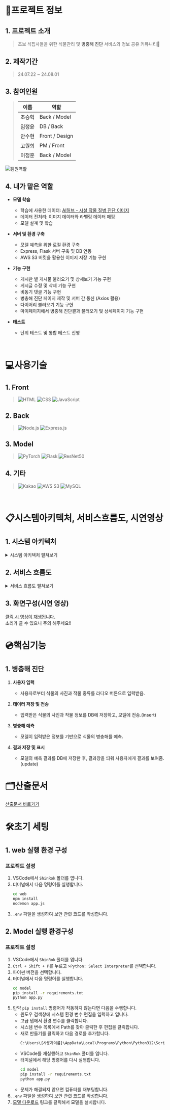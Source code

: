 
# 📄프로젝트 정보

## 1. 프로젝트 소개
> 초보 식집사들을 위한 식물관리 및 **병충해 진단** 서비스와 정보 공유 커뮤니티🐛

## 2. 제작기간
> 24.07.22 ~ 24.08.01

## 3. 참여인원

> | 이름 | 역할 |
> | --- | --- |
> | 조승혁 | Back / Model |
> | 임정윤 | DB / Back |
> | 안수현 | Front / Design |
> | 고원희 | PM / Front |
> | 이정훈 | Back / Model |

![팀원역할](https://jsh-1.s3.ap-northeast-2.amazonaws.com/%ED%99%94%EB%A9%B4+%EC%BA%A1%EC%B2%98+2024-08-27+021438.png)

## 4. 내가 맡은 역할

- **모델 학습**
  - 학습에 사용한 데이터: [AI허브 - 시설 작물 질병 진단 이미지](https://www.aihub.or.kr/aihubdata/data/view.do?currMenu=115&topMenu=100&aihubDataSe=data&dataSetSn=153)
  - 데이터 전처리: 이미지 데이터와 라벨링 데이터 매핑
  - 모델 설계 및 학습

- **서버 및 환경 구축**
  - 모델 예측을 위한 로컬 환경 구축
  - Express, Flask 서버 구축 및 DB 연동
  - AWS S3 버킷을 활용한 이미지 저장 기능 구현

- **기능 구현**
  - 게시판 별 게시물 불러오기 및 상세보기 기능 구현
  - 게시글 수정 및 삭제 기능 구현
  - 비동기 댓글 기능 구현
  - 병충해 진단 페이지 제작 및 서버 간 통신 (Axios 활용)
  - 다이어리 불러오기 기능 구현
  - 마이페이지에서 병충해 진단결과 불러오기 및 상세페이지 기능 구현

- **테스트**
  - 단위 테스트 및 통합 테스트 진행

<br>

#  💻사용기술
## 1. Front
> ![HTML](https://img.shields.io/badge/HTML-239120?style=for-the-badge&logo=html5&logoColor=white)
![CSS](https://img.shields.io/badge/CSS-239120?style=for-the-badge&logo=css3&logoColor=white)
![JavaScript](https://img.shields.io/badge/JavaScript-F7DF1E?style=for-the-badge&logo=JavaScript&logoColor=black)

## 2. Back
> ![Node.js](https://img.shields.io/badge/Node.js-43853D?style=for-the-badge&logo=node.js&logoColor=white)
![Express.js](https://img.shields.io/badge/Express.js-000000?style=for-the-badge&logo=express&logoColor=white)

## 3. Model
> ![PyTorch](https://img.shields.io/badge/PyTorch-EE4C2C?style=for-the-badge&logo=pytorch&logoColor=white)
![Flask](https://img.shields.io/badge/Flask-000000?style=for-the-badge&logo=flask&logoColor=white)
![ResNet50](https://img.shields.io/badge/ResNet50-0078D4?style=for-the-badge&logo=ai&logoColor=white)

## 4. 기타
> ![Kakao](https://img.shields.io/badge/Kakao-FEE500?style=for-the-badge&logo=kakaotalk&logoColor=black)
![AWS S3](https://img.shields.io/badge/AWS%20S3-569A31?style=for-the-badge&logo=amazonaws&logoColor=white)
![MySQL](https://img.shields.io/badge/MySQL-4479A1?style=for-the-badge&logo=mysql&logoColor=white)

<br>

# 📋시스템아키텍처, 서비스흐름도, 시연영상

## 1. 시스템 아키텍처
<details>
<summary>시스템 아키텍처 펼쳐보기</summary>
  
![시스템 아키텍처](https://jsh-1.s3.ap-northeast-2.amazonaws.com/%ED%99%94%EB%A9%B4+%EC%BA%A1%EC%B2%98+2024-08-27+020009.png)

</details>

## 2. 서비스 흐름도
<details>
<summary>서비스 흐름도 펼쳐보기</summary>

![서비스 흐름도](https://jsh-1.s3.ap-northeast-2.amazonaws.com/%ED%99%94%EB%A9%B4+%EC%BA%A1%EC%B2%98+2024-08-27+020433.png)

</details>

## 3. 화면구성(시연 영상)
[클릭 시 영상이 재생됩니다.](https://jsh-1.s3.ap-northeast-2.amazonaws.com/%EC%8B%9C%EC%97%B0%EC%98%81%EC%83%81.mp4) <br>
소리가 클 수 있으니 주의 해주세요!!

# 💿핵심기능

## 1. 병충해 진단

1. **사용자 입력**
   - 사용자로부터 식물의 사진과 작물 종류를 라디오 버튼으로 입력받음.

2. **데이터 저장 및 전송**
   - 입력받은 식물의 사진과 작물 정보를 DB에 저장하고, 모델에 전송.(insert)

3. **병충해 예측**
   - 모델이 입력받은 정보를 기반으로 식물의 병충해를 예측.

4. **결과 저장 및 표시**
   - 모델의 예측 결과를 DB에 저장한 후, 결과창을 띄워 사용자에게 결과를 보여줌.(update)

# 🗂️산출문서
[산출문서 바로가기](https://drive.google.com/drive/folders/1XQ3XyhBJjnDyQpw0U8z0sYyccLP9cGc6?usp=sharing)



# 🛠️초기 세팅
## 1. web 실행 환경 구성
### 프로젝트 설정
1. VSCode에서 `ShinRok` 폴더를 엽니다.
2. 터미널에서 다음 명령어를 실행합니다.
    ```sh
    cd web
    npm install
    nodemon app.js
    ```
3. `.env` 파일을 생성하여 보안 관련 코드를 작성합니다.

## 2. Model 실행 환경구성
### 프로젝트 설정
1. VSCode에서 `ShinRok` 폴더를 엽니다.
2. `Ctrl + Shift + P`를 누르고 `>Python: Select Interpreter`를 선택합니다.
3. 파이썬 버전을 선택합니다.
4. 터미널에서 다음 명령어를 실행합니다.
    ```sh
    cd model
    pip install -r requirements.txt
    python app.py
    ```
5. 만약 `pip install` 명령어가 작동하지 않는다면 다음을 수행합니다.
    - 윈도우 검색창에 시스템 환경 변수 편집을 입력하고 엽니다.
    - 고급 탭에서 환경 변수를 클릭합니다.
    - 시스템 변수 목록에서 Path를 찾아 클릭한 후 편집을 클릭합니다.
    - 새로 만들기를 클릭하고 다음 경로를 추가합니다.
        ```sh
        C:\Users\{사용자이름}\AppData\Local\Programs\Python\Python312\Scripts
        ```
    - VSCode를 재실행하고 `ShinRok` 폴더를 엽니다.
    - 터미널에서 해당 명령어를 다시 실행합니다.
        ```sh
        cd model
        pip install -r requirements.txt
        python app.py
        ```
    - 문제가 해결되지 않으면 컴퓨터를 재부팅합니다.
6. `.env` 파일을 생성하여 보안 관련 코드를 작성합니다.
7. [모델 다운로드](https://www.dropbox.com/scl/fi/37n03wq9icoxewm88gpyl/model_resnet50.pth?rlkey=oybb4n2mu9wrwkgw1o7o9n9hx&st=5loboqgt&dl=0) 링크를 클릭해서 모델을 설치합니다.

